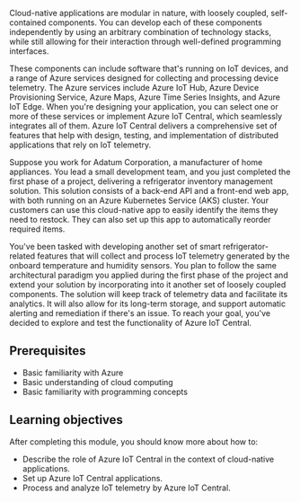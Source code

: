 ﻿Cloud-native applications are modular in nature, with loosely coupled, self-contained components. You can develop each of these components independently by using an arbitrary combination of technology stacks, while still allowing for their interaction through well-defined programming interfaces.

These components can include software that's running on IoT devices, and a range of Azure services designed for collecting and processing device telemetry. The Azure services include Azure IoT Hub, Azure Device Provisioning Service, Azure Maps, Azure Time Series Insights, and Azure IoT Edge. When you're designing your application, you can select one or more of these services or implement Azure IoT Central, which seamlessly integrates all of them. Azure IoT Central delivers a comprehensive set of features that help with design, testing, and implementation of distributed applications that rely on IoT telemetry.

Suppose you work for Adatum Corporation, a manufacturer of home appliances. You lead a small development team, and you just completed the first phase of a project, delivering a refrigerator inventory management solution. This solution consists of a back-end API and a front-end web app, with both running on an Azure Kubernetes Service (AKS) cluster. Your customers can use this cloud-native app to easily identify the items they need to restock. They can also set up this app to automatically reorder required items.

You've been tasked with developing another set of smart refrigerator-related features that will collect and process IoT telemetry generated by the onboard temperature and humidity sensors. You plan to follow the same architectural paradigm you applied during the first phase of the project and extend your solution by incorporating into it another set of loosely coupled components. The solution will keep track of telemetry data and facilitate its analytics. It will also allow for its long-term storage, and support automatic alerting and remediation if there's an issue. To reach your goal, you've decided to explore and test the functionality of Azure IoT Central.

## Prerequisites

* Basic familiarity with Azure
* Basic understanding of cloud computing
* Basic familiarity with programming concepts

## Learning objectives

After completing this module, you should know more about how to:

* Describe the role of Azure IoT Central in the context of cloud-native applications.
* Set up Azure IoT Central applications.
* Process and analyze IoT telemetry by Azure IoT Central.
